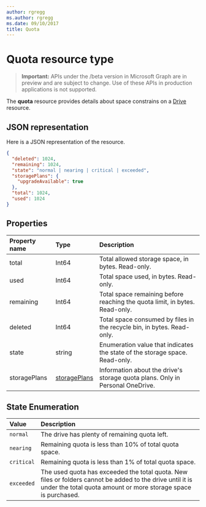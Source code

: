 ```yaml
---
author: rgregg
ms.author: rgregg
ms.date: 09/10/2017
title: Quota
---
```

# Quota resource type

> **Important:** APIs under the /beta version in Microsoft Graph are in preview and are subject to change. Use of these APIs in production applications is not supported.

The **quota** resource provides details about space constrains on a [Drive](drive.md) resource.

## JSON representation

Here is a JSON representation of the resource.

<!-- {
  "blockType": "resource",
  "optionalProperties": [ ],
  "@odata.type": "microsoft.graph.quota"
}-->

```json
{
  "deleted": 1024,
  "remaining": 1024,
  "state": "normal | nearing | critical | exceeded",
  "storagePlans": {
    "upgradeAvailable": true
  },
  "total": 1024,
  "used": 1024
}
```

## Properties

| Property name | Type                            | Description                                                                  |
|:--------------|:--------------------------------|:-----------------------------------------------------------------------------|
| total         | Int64                           | Total allowed storage space, in bytes. Read-only.                            |
| used          | Int64                           | Total space used, in bytes. Read-only.                                       |
| remaining     | Int64                           | Total space remaining before reaching the quota limit, in bytes. Read-only.  |
| deleted       | Int64                           | Total space consumed by files in the recycle bin, in bytes. Read-only.       |
| state         | string                          | Enumeration value that indicates the state of the storage space. Read-only.  |
| storagePlans  | [storagePlans](storagePlans.md) | Information about the drive's storage quota plans. Only in Personal OneDrive.|

## State Enumeration

| Value      | Description                                                                                                                                                                 |
|:-----------|:----------------------------------------------------------------------------------------------------------------------------------------------------------------------------|
| `normal`   | The drive has plenty of remaining quota left.                                                                                                                               |
| `nearing`  | Remaining quota is less than 10% of total quota space.                                                                                                                      |
| `critical` | Remaining quota is less than 1% of total quota space.                                                                                                                       |
| `exceeded` | The used quota has exceeded the total quota. New files or folders cannot be added to the drive until it is under the total quota amount or more storage space is purchased. |

<!-- {
  "type": "#page.annotation",
  "description": "The quota facet provides information about how much space the OneDrive has available.",
  "keywords": "quota,available,remaining,used",
  "section": "documentation",
  "tocPath": "Facets/Quota"
} -->
